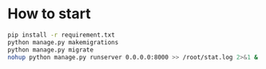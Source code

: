 # How to start

```bash
pip install -r requirement.txt
python manage.py makemigrations
python manage.py migrate
nohup python manage.py runserver 0.0.0.0:8000 >> /root/stat.log 2>&1 &
```


